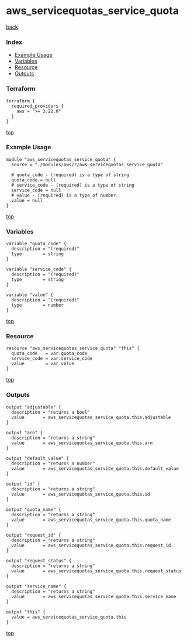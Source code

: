 # aws_servicequotas_service_quota

[back](../aws.md)

### Index

- [Example Usage](#example-usage)
- [Variables](#variables)
- [Resource](#resource)
- [Outputs](#outputs)

### Terraform

```hcl
terraform {
  required_providers {
    aws = ">= 3.22.0"
  }
}
```

[top](#index)

### Example Usage

```hcl
module "aws_servicequotas_service_quota" {
  source = "./modules/aws/r/aws_servicequotas_service_quota"

  # quota_code - (required) is a type of string
  quota_code = null
  # service_code - (required) is a type of string
  service_code = null
  # value - (required) is a type of number
  value = null
}
```

[top](#index)

### Variables

```hcl
variable "quota_code" {
  description = "(required)"
  type        = string
}

variable "service_code" {
  description = "(required)"
  type        = string
}

variable "value" {
  description = "(required)"
  type        = number
}
```

[top](#index)

### Resource

```hcl
resource "aws_servicequotas_service_quota" "this" {
  quota_code   = var.quota_code
  service_code = var.service_code
  value        = var.value
}
```

[top](#index)

### Outputs

```hcl
output "adjustable" {
  description = "returns a bool"
  value       = aws_servicequotas_service_quota.this.adjustable
}

output "arn" {
  description = "returns a string"
  value       = aws_servicequotas_service_quota.this.arn
}

output "default_value" {
  description = "returns a number"
  value       = aws_servicequotas_service_quota.this.default_value
}

output "id" {
  description = "returns a string"
  value       = aws_servicequotas_service_quota.this.id
}

output "quota_name" {
  description = "returns a string"
  value       = aws_servicequotas_service_quota.this.quota_name
}

output "request_id" {
  description = "returns a string"
  value       = aws_servicequotas_service_quota.this.request_id
}

output "request_status" {
  description = "returns a string"
  value       = aws_servicequotas_service_quota.this.request_status
}

output "service_name" {
  description = "returns a string"
  value       = aws_servicequotas_service_quota.this.service_name
}

output "this" {
  value = aws_servicequotas_service_quota.this
}
```

[top](#index)